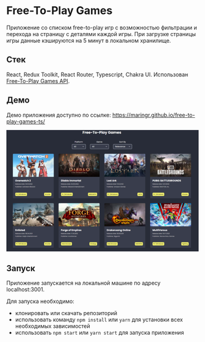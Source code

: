 # Free-To-Play Games

Приложение со списком free-to-play игр с возможностью фильтрации и перехода на страницу с деталями каждой игры.
При загрузке страницы игры данные кэшируются на 5 минут в локальном хранилище.

## Стек

React, Redux Toolkit, React Router, Typescript, Chakra UI.
Использован [Free-To-Play Games API](https://www.freetogame.com/api-doc).

## Демо

Демо приложения доступно по ссылке:
https://maringr.github.io/free-to-play-games-ts/

![Home page](/src/assets/images/home_page.png)

## Запуск

Приложение запускается на локальной машине по адресу localhost:3001.

Для запуска необходимо:

- клонировать или скачать репозиторий
- использовать команду `npm install` или `yarn` для установки всех необходимых зависимостей
- использовать `npm start` или `yarn start` для запуска приложения
